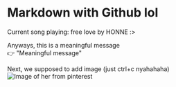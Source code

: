 # Markdown with Github lol
 Current song playing: free love by HONNE :> <br>

 Anyways, this is a meaningful message <br>
 👉 "Meaningful message"

Next, we supposed to add image (just ctrl+c nyahahaha)
![Image of her from pinterest](https://i.pinimg.com/564x/9e/49/c2/9e49c2f723dfb272091dc8bb5fa31b0c.jpg)
